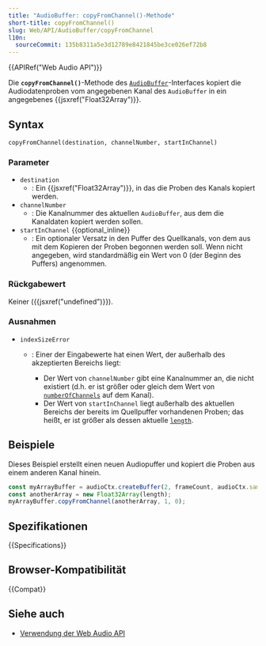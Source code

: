 ```yaml
---
title: "AudioBuffer: copyFromChannel()-Methode"
short-title: copyFromChannel()
slug: Web/API/AudioBuffer/copyFromChannel
l10n:
  sourceCommit: 135b8311a5e3d12789e8421845be3ce026ef72b8
---
```


{{APIRef("Web Audio API")}}

Die **`copyFromChannel()`**-Methode des [`AudioBuffer`](/de/docs/Web/API/AudioBuffer)-Interfaces kopiert die Audiodatenproben vom angegebenen Kanal des `AudioBuffer` in ein angegebenes {{jsxref("Float32Array")}}.

## Syntax

```js-nolint
copyFromChannel(destination, channelNumber, startInChannel)
```

### Parameter

- `destination`
  - : Ein {{jsxref("Float32Array")}}, in das die Proben des Kanals kopiert werden.
- `channelNumber`
  - : Die Kanalnummer des aktuellen `AudioBuffer`, aus dem die Kanaldaten kopiert werden sollen.
- `startInChannel` {{optional_inline}}
  - : Ein optionaler Versatz in den Puffer des Quellkanals, von dem aus mit dem Kopieren der Proben begonnen werden soll. Wenn nicht angegeben, wird standardmäßig ein Wert von 0 (der Beginn des Puffers) angenommen.

### Rückgabewert

Keiner ({{jsxref("undefined")}}).

### Ausnahmen

- `indexSizeError`

  - : Einer der Eingabewerte hat einen Wert, der außerhalb des akzeptierten Bereichs liegt:

    - Der Wert von `channelNumber` gibt eine Kanalnummer an, die nicht existiert (d.h. er ist größer oder gleich dem Wert von [`numberOfChannels`](/de/docs/Web/API/AudioBuffer/numberOfChannels) auf dem Kanal).
    - Der Wert von `startInChannel` liegt außerhalb des aktuellen Bereichs der bereits im Quellpuffer vorhandenen Proben; das heißt, er ist größer als dessen aktuelle [`length`](/de/docs/Web/API/AudioBuffer/length).

## Beispiele

Dieses Beispiel erstellt einen neuen Audiopuffer und kopiert die Proben aus einem anderen Kanal hinein.

```js
const myArrayBuffer = audioCtx.createBuffer(2, frameCount, audioCtx.sampleRate);
const anotherArray = new Float32Array(length);
myArrayBuffer.copyFromChannel(anotherArray, 1, 0);
```

## Spezifikationen

{{Specifications}}

## Browser-Kompatibilität

{{Compat}}

## Siehe auch

- [Verwendung der Web Audio API](/de/docs/Web/API/Web_Audio_API/Using_Web_Audio_API)
